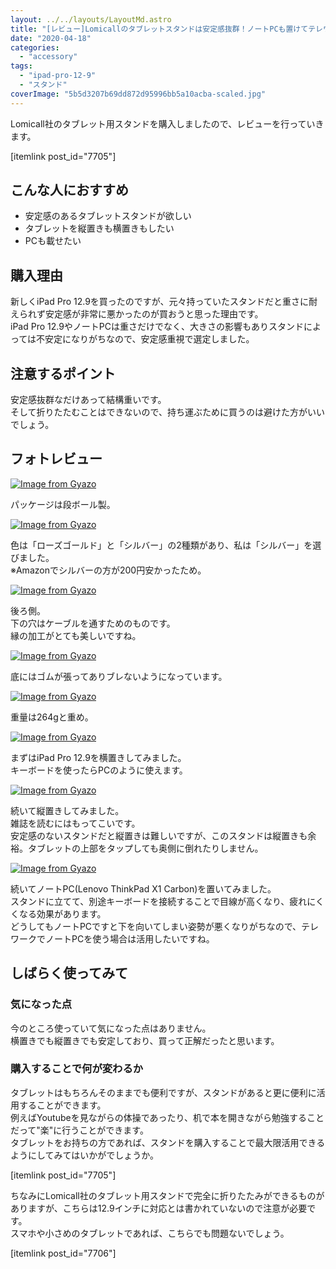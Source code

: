 ```yaml
---
layout: ../../layouts/LayoutMd.astro
title: "[レビュー]Lomicallのタブレットスタンドは安定感抜群！ノートPCも置けてテレワークでも活躍！"
date: "2020-04-18"
categories: 
  - "accessory"
tags: 
  - "ipad-pro-12-9"
  - "スタンド"
coverImage: "5b5d3207b69dd872d95996bb5a10acba-scaled.jpg"
---
```


Lomicall社のタブレット用スタンドを購入しましたので、レビューを行っていきます。

\[itemlink post\_id="7705"\]

## こんな人におすすめ

- 安定感のあるタブレットスタンドが欲しい
- タブレットを縦置きも横置きもしたい
- PCも載せたい

## 購入理由

新しくiPad Pro 12.9を買ったのですが、元々持っていたスタンドだと重さに耐えられず安定感が非常に悪かったのが買おうと思った理由です。  
iPad Pro 12.9やノートPCは重さだけでなく、大きさの影響もありスタンドによっては不安定になりがちなので、安定感重視で選定しました。

## 注意するポイント

安定感抜群なだけあって結構重いです。  
そして折りたたむことはできないので、持ち運ぶために買うのは避けた方がいいでしょう。

## フォトレビュー

[![Image from Gyazo](/wp/images/a62d7e7dcf660a911a8b2f2f1d35f661.jpg)](https://gyazo.com/a62d7e7dcf660a911a8b2f2f1d35f661)

パッケージは段ボール製。

[![Image from Gyazo](/wp/images/5b5d3207b69dd872d95996bb5a10acba.jpg)](https://gyazo.com/5b5d3207b69dd872d95996bb5a10acba)

色は「ローズゴールド」と「シルバー」の2種類があり、私は「シルバー」を選びました。  
※Amazonでシルバーの方が200円安かったため。

[![Image from Gyazo](/wp/images/a9ad902bd84634281ec8f932ae128eda.jpg)](https://gyazo.com/a9ad902bd84634281ec8f932ae128eda)

後ろ側。  
下の穴はケーブルを通すためのものです。  
縁の加工がとても美しいですね。

[![Image from Gyazo](/wp/images/afbd7cad7220b632ce529aa9827c7cd2.jpg)](https://gyazo.com/afbd7cad7220b632ce529aa9827c7cd2)

底にはゴムが張ってありブレないようになっています。

[![Image from Gyazo](/wp/images/466e3fa50d76a8d61500e8acff60a5fd.jpg)](https://gyazo.com/466e3fa50d76a8d61500e8acff60a5fd)

重量は264gと重め。

[![Image from Gyazo](/wp/images/28ecd72797210a8fbfec238ad20f69c1.jpg)](https://gyazo.com/28ecd72797210a8fbfec238ad20f69c1)

まずはiPad Pro 12.9を横置きしてみました。  
キーボードを使ったらPCのように使えます。

[![Image from Gyazo](/wp/images/ebd08f8eabde7f6a97b22879d2e85827.jpg)](https://gyazo.com/ebd08f8eabde7f6a97b22879d2e85827)

続いて縦置きしてみました。  
雑誌を読むにはもってこいです。  
安定感のないスタンドだと縦置きは難しいですが、このスタンドは縦置きも余裕。タブレットの上部をタップしても奥側に倒れたりしません。

[![Image from Gyazo](/wp/images/0061f35944f32139223c5f4a3ec7a9ff.jpg)](https://gyazo.com/0061f35944f32139223c5f4a3ec7a9ff)

続いてノートPC(Lenovo ThinkPad X1 Carbon)を置いてみました。  
スタンドに立てて、別途キーボードを接続することで目線が高くなり、疲れにくくなる効果があります。  
どうしてもノートPCですと下を向いてしまい姿勢が悪くなりがちなので、テレワークでノートPCを使う場合は活用したいですね。

## しばらく使ってみて

### 気になった点

今のところ使っていて気になった点はありません。  
横置きでも縦置きでも安定しており、買って正解だったと思います。

### 購入することで何が変わるか

タブレットはもちろんそのままでも便利ですが、スタンドがあると更に便利に活用することができます。  
例えばYoutubeを見ながらの体操であったり、机で本を開きながら勉強することだって"楽"に行うことができます。  
タブレットをお持ちの方であれば、スタンドを購入することで最大限活用できるようにしてみてはいかがでしょうか。

\[itemlink post\_id="7705"\]

ちなみにLomicall社のタブレット用スタンドで完全に折りたたみができるものがありますが、こちらは12.9インチに対応とは書かれていないので注意が必要です。  
スマホや小さめのタブレットであれば、こちらでも問題ないでしょう。

\[itemlink post\_id="7706"\]
